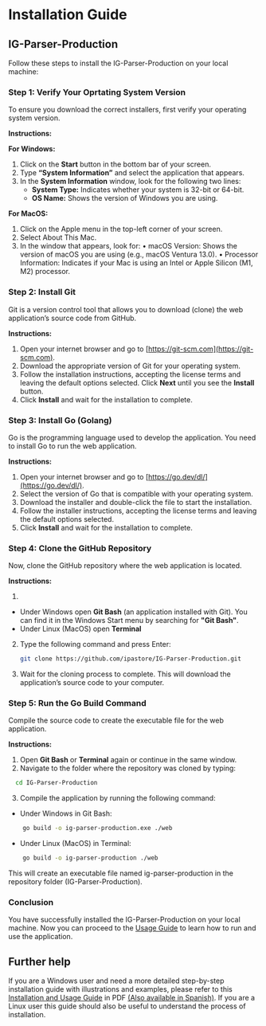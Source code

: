 # Installation Guide

## IG-Parser-Production
Follow these steps to install the IG-Parser-Production on your local machine:

### Step 1: Verify Your Oprtating System Version

To ensure you download the correct installers, first verify your operating system version.

**Instructions:**

**For Windows:**
1. Click on the **Start** button in the bottom bar of your screen.
2. Type **“System Information”** and select the application that appears.
3. In the **System Information** window, look for the following two lines:
   - **System Type:** Indicates whether your system is 32-bit or 64-bit.
   - **OS Name:** Shows the version of Windows you are using.

**For MacOS:**
1.	Click on the Apple menu in the top-left corner of your screen.
2.	Select About This Mac.
3.	In the window that appears, look for:
	•	macOS Version: Shows the version of macOS you are using (e.g., macOS Ventura 13.0).
	•	Processor Information: Indicates if your Mac is using an Intel or Apple Silicon (M1, M2) processor.


### Step 2: Install Git

Git is a version control tool that allows you to download (clone) the web application’s source code from GitHub.

**Instructions:**

1. Open your internet browser and go to [https://git-scm.com](https://git-scm.com).
2. Download the appropriate version of Git for your operating system.
3. Follow the installation instructions, accepting the license terms and leaving the default options selected. Click **Next** until you see the **Install** button.
4. Click **Install** and wait for the installation to complete.

### Step 3: Install Go (Golang)

Go is the programming language used to develop the application. You need to install Go to run the web application.

**Instructions:**

1. Open your internet browser and go to [https://go.dev/dl/](https://go.dev/dl/).
2. Select the version of Go that is compatible with your operating system.
3. Download the installer and double-click the file to start the installation.
4. Follow the installer instructions, accepting the license terms and leaving the default options selected.
5. Click **Install** and wait for the installation to complete.

### Step 4: Clone the GitHub Repository

Now, clone the GitHub repository where the web application is located.

**Instructions:**

1. 
- Under Windows open **Git Bash** (an application installed with Git). You can find it in the Windows Start menu by searching for **"Git Bash"**. 
- Under Linux (MacOS) open **Terminal**

2. Type the following command and press Enter:

   ```sh
   git clone https://github.com/ipastore/IG-Parser-Production.git
   ```

3. Wait for the cloning process to complete. This will download the application’s source code to your computer.

### Step 5: Run the Go Build Command

Compile the source code to create the executable file for the web application.

**Instructions:**

1.	Open **Git Bash** or **Terminal** again or continue in the same window.
2.	Navigate to the folder where the repository was cloned by typing:


  ```sh
    cd IG-Parser-Production
   ```

3. Compile the application by running the following command:

- Under Windows in Git Bash:
```sh
    go build -o ig-parser-production.exe ./web 
```

- Under Linux (MacOS) in Terminal:
```sh
    go build -o ig-parser-production ./web 
```

This will create an executable file named ig-parser-production in the repository folder (IG-Parser-Production).

### Conclusion

You have successfully installed the IG-Parser-Production on your local machine. Now you can proceed to the [Usage Guide](USAGE.md) to learn how to run and use the application.

## Further help

If you are a Windows user and need a more detailed step-by-step installation guide with illustrations and examples, please refer to this [Installation and Usage Guide](docs/InstallationUsageGuideENGLISH.pdf) in PDF [(Also available in Spanish)](docs/InstallationUsageGuideSPANISH.pdf). If you are a Linux user this guide should also be useful to understand the process of installation.

